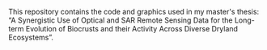 This repository contains the code and graphics used in my master's thesis: “A Synergistic Use of Optical and SAR Remote Sensing Data for the Long-term Evolution of Biocrusts and their Activity Across Diverse Dryland Ecosystems”.
